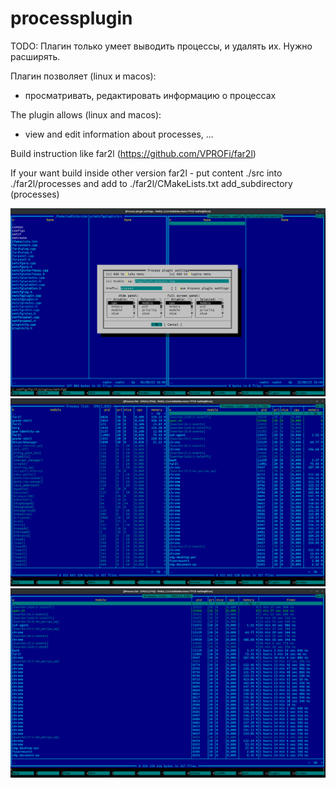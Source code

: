 # processplugin

TODO:
Плагин только умеет выводить процессы, и удалять их. Нужно расширять.

Плагин позволяет (linux и macos):
 * просматривать, редактировать информацию о процессах

The plugin allows (linux and macos):
  * view and edit information about processes, ...

Build instruction like far2l (https://github.com/VPROFi/far2l)

If your want build inside other version far2l - put content ./src into ./far2l/processes and add to ./far2l/CMakeLists.txt add_subdirectory (processes)

![](img/1.png)
![](img/2.png)
![](img/3.png)
